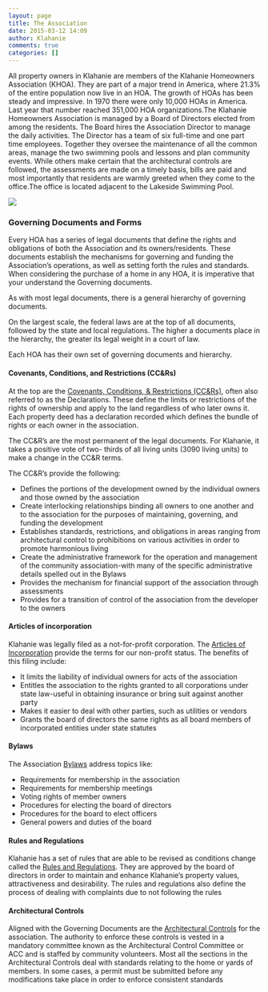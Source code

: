 ```yaml
---
layout: page
title: The Association
date: 2015-03-12 14:09
author: Klahanie
comments: true
categories: []
---
```

All property owners in Klahanie are members of the Klahanie Homeowners Association (KHOA). They are part of a major trend in America, where 21.3% of the entire population now live in an HOA. The growth of HOAs has been steady and impressive. In 1970 there were only 10,000 HOAs in America. Last year that number reached 351,000 HOA organizations.The Klahanie Homeowners Association is managed by a Board of Directors elected from among the residents. The Board hires the Association Director to manage the daily activities. The Director has a team of six full-time and one part time employees. Together they oversee the maintenance of all the common areas, manage the two swimming pools and lessons and plan community events. While others make certain that the architectural controls are followed, the assessments are made on a timely basis, bills are paid and most importantly that residents are warmly greeted when they come to the office.The office is located adjacent to the Lakeside Swimming Pool.

<div class="col-sm-6 mx-auto">
	<img src="{{site.url}}/images/Governance-Pyramid-2.png" class="img-fluid">
</div>

### Governing Documents and Forms

Every HOA has a series of legal documents that define the rights and obligations of both the Association and its owners/residents. These documents establish the mechanisms for governing and funding the Association’s operations, as well as setting forth the rules and standards. When considering the purchase of a home in any HOA, it is imperative that your understand the Governing documents.

As with most legal documents, there is a general hierarchy of governing documents.

On the largest scale, the federal laws are at the top of all documents, followed by the state and local regulations. The higher a documents place in the hierarchy, the greater its legal weight in a court of law.

Each HOA has their own set of governing documents and hierarchy. 

#### Covenants, Conditions, and Restrictions (CC&amp;Rs)

At the top are the <a href="{{site.url}}/files/Klahanie-Association-CCRs-2018.pdf">Covenants, Conditions, &amp; Restrictions (CC&amp;Rs)</a>, often also referred to as the Declarations. These define the limits or restrictions of the rights of ownership and apply to the land regardless of who later owns it. Each property deed has a declaration recorded which defines the bundle of rights or each owner in the association.

The CC&amp;R’s are the most permanent of the legal documents. For Klahanie, it takes a positive vote of two- thirds of all living units (3090 living units) to make a change in the CC&amp;R terms.

The CC&amp;R’s provide the following:
* Defines the portions of the development owned by the individual owners and those owned by the association
* Create interlocking relationships binding all owners to one another and to the association for the purposes of maintaining, governing, and funding the development
* Establishes standards, restrictions, and obligations in areas ranging from architectural control to prohibitions on various activities in order to promote harmonious living
* Create the administrative framework for the operation and management of the community association-with many of the specific administrative details spelled out in the Bylaws
* Provides the mechanism for financial support of the association through assessments
* Provides for a transition of control of the association from the developer to the owners

#### Articles of incorporation

Klahanie was legally filed as a not-for-profit corporation. The <a href="{{site.url}}/files/Klahanie-Articles-of-Incorp.pdf">Articles of Incorporation</a> provide the terms for our non-profit status. The benefits of this filing include:

* It limits the liability of individual owners for acts of the association
* Entitles the association to the rights granted to all corporations under state law-useful in obtaining insurance or bring suit against another party
* Makes it easier to deal with other parties, such as utilities or vendors
* Grants the board of directors the same rights as all board members of incorporated entities under state statutes

#### Bylaws
The Association <a href="{{site.url}}/files/Klahanie-Association-Bylaws-2018.pdf" >Bylaws</a> address topics like:

* Requirements for membership in the association
* Requirements for membership meetings
* Voting rights of member owners
* Procedures for electing the board of directors
* Procedures for the board to elect officers
* General powers and duties of the board

#### Rules and Regulations

Klahanie has a set of rules that are able to be revised as conditions change called the <a href="{{site.url}}/files/Klahanie-Association-Rules-and-Regulations-2018.pdf">Rules and Regulations</a>. They are approved by the board of directors in order to maintain and enhance Klahanie’s property values, attractiveness and desirability. The rules and regulations also define the process of dealing with complaints due to not following the rules

#### Architectural Controls

Aligned with the Governing Documents are the <a href="{{site.url}}/files/Klahanie-Association-Architectural-Controls-2018.pdf">Architectural Controls</a> for the association. The authority to enforce these controls is vested in a mandatory committee known as the Architectural Control Committee or ACC and is staffed by community volunteers. Most all the sections in the Architectural Controls deal with standards relating to the home or yards of members. In some cases, a permit must be submitted before any modifications take place in order to enforce consistent standards
